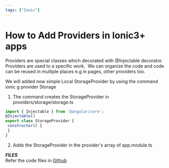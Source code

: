 ```yaml
---
tags: ["Ionic"]
---
```


# How to Add Providers in Ionic3+ apps
<!--markdownlint-disable MD013 MD029 MD036 MD024 MD033 MD040 MD042 MD001 MD051 MD025 MD052-->
Providers are special classes which decorated with @Injectable decorator. Providers are used to a specific work.  We can organize the code and code can be reused in multiple places e.g in pages, other providers too.  
  
We will added now simple Local StorageProvider by using the command  
ionic g provider Storage  
  
1. The command creates the StorageProvider in  
providers/storage/storage.ts  

```js  
import { Injectable } from '@angular/core';  
@Injectable()  
export class StorageProvider {  
 constructor() {  
 }  
}  
```
  
2. Adds the StorageProvider in the provider's array of app.module.ts  
  
***FILES***  
Refer the code files in [Github](https://github.com/nagvbt/IonicTemplate/commit/da1dba6fe3e42bcc383ea84d190a8dafebf1d108)
